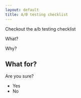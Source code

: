 ```yaml
---
layout: default
title: A/B testing checklist
---
```


Checkout the a/b testing checklist

What?

Why?

## What for?

Are you sure?

* Yes
* No



